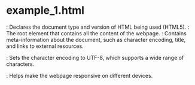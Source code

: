 # example_1.html

<!DOCTYPE html>: Declares the document type and version of HTML being used (HTML5).

<html>: The root element that contains all the content of the webpage.

<head>: Contains meta-information about the document, such as character encoding, title, and links to external resources.

<meta charset="UTF-8">: Sets the character encoding to UTF-8, which supports a wide range of characters.

<meta name="viewport" content="width=device-width, initial-scale=1.0">: Helps make the webpage responsive on different devices.

<title>: Sets the title of the webpage (appears in the browser tab).

<style>: Contains CSS code that defines the styles for the webpage.

body: Selects the entire body of the document for styling.

.container: Defines a CSS class named "container" for styling a specific section of the page.

margin, max-width, padding, border, border-radius, background-color: Various CSS properties used to style the container.

h1 and p: Selects the heading and paragraph elements respectively for styling.

color: Sets the text color.
